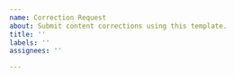 ```yaml
---
name: Correction Request
about: Submit content corrections using this template.
title: ''
labels: ''
assignees: ''

---
```



